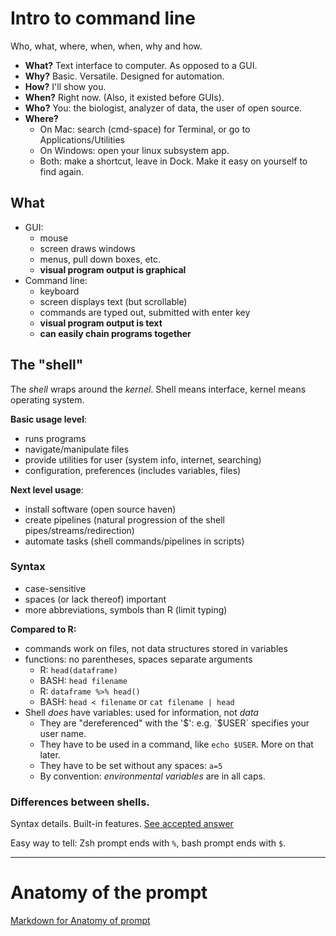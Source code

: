 # Intro to command line
Who, what, where, when, when, why and how. 

 - **What?**
Text interface to computer. As opposed to a GUI. 
 - **Why?**
Basic. Versatile. Designed for automation. 
 - **How?**
I'll show you. 
 - **When?**
Right now. (Also, it existed before GUIs). 
 - **Who?**
You: the biologist, analyzer of data, the user of open source. 
 - **Where?**
   - On Mac: search (cmd-space) for Terminal, or go to Applications/Utilities
   - On Windows: open your linux subsystem app.
   - Both: make a shortcut, leave in Dock. Make it easy on yourself to find again.


## What

 - GUI:
   - mouse
   - screen draws windows
   - menus, pull down boxes, etc.
   - **visual program output is graphical**
 - Command line:
   - keyboard 
   - screen displays text (but scrollable) 
   - commands are typed out, submitted with enter key 
   - **visual program output is text**
   - **can easily chain programs together**

## The "shell" 

The *shell* wraps around the *kernel*. Shell means interface, kernel means operating system. 

**Basic usage level**:
 - runs programs 
 - navigate/manipulate files
 - provide utilities for user (system info, internet, searching) 
 - configuration, preferences (includes variables, files)

**Next level usage**:
  - install software (open source haven) 
  - create pipelines (natural progression of the shell pipes/streams/redirection) 
  - automate tasks (shell commands/pipelines in scripts) 

### Syntax
  - case-sensitive
  - spaces (or lack thereof) important
  - more abbreviations, symbols than R (limit typing)
  
**Compared to R:**
  - commands work on files, not data structures stored in variables
  - functions: no parentheses, spaces separate arguments
    - R: `head(dataframe)`
    - BASH: `head filename`
    - R: `dataframe %>% head()`
    - BASH: `head < filename` or `cat filename | head`
  - Shell *does* have variables: used for information, not *data*
    - They are "dereferenced" with the '$': e.g. `$USER` specifies your user name.
    - They have to be used in a command, like `echo $USER`. More on that later.
    - They have to be set without any spaces: `a=5`
    - By convention: *environmental variables* are in all caps.
 

### Differences between shells. 

Syntax details. Built-in features. [See accepted answer](https://apple.stackexchange.com/questions/361870/what-are-the-practical-differences-between-bash-and-zsh)

Easy way to tell: Zsh prompt ends with `%`, bash prompt ends with `$`.

---

# Anatomy of the prompt

[Markdown for Anatomy of prompt](TheCommandLine.md)



